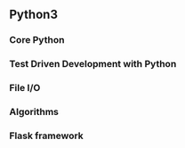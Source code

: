 ## Python3
### Core Python
### Test Driven Development with Python
### File I/O
### Algorithms
### Flask framework

